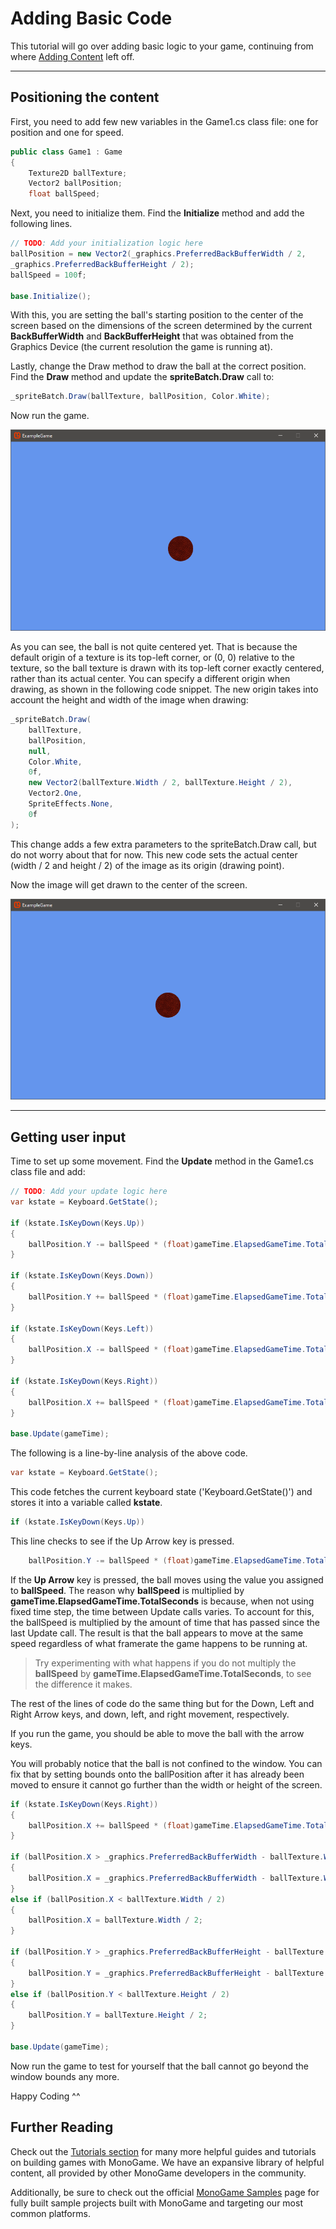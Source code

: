 # Adding Basic Code

This tutorial will go over adding basic logic to your game, continuing from where [Adding Content](4_adding_content.md) left off.

---

## Positioning the content

First, you need to add few new variables in the Game1.cs class file: one for position and one for speed.

```csharp
public class Game1 : Game
{
    Texture2D ballTexture;
    Vector2 ballPosition;
    float ballSpeed;
```

Next, you need to initialize them. Find the **Initialize** method and add the following lines.

```csharp
// TODO: Add your initialization logic here
ballPosition = new Vector2(_graphics.PreferredBackBufferWidth / 2,
_graphics.PreferredBackBufferHeight / 2);
ballSpeed = 100f;

base.Initialize();
```

With this, you are setting the ball's starting position to the center of the screen based on the dimensions of the screen determined by the current **BackBufferWidth** and **BackBufferHeight** that was obtained from the Graphics Device (the current resolution the game is running at).

Lastly, change the Draw method to draw the ball at the correct position.  Find the **Draw** method and update the **spriteBatch.Draw** call to:

```csharp
_spriteBatch.Draw(ballTexture, ballPosition, Color.White);
```

Now run the game.

![Draw Ball 1](images/4_ball_not_center.png)

As you can see, the ball is not quite centered yet. That is because the default origin of a texture is its top-left corner, or (0, 0) relative to the texture, so the ball texture is drawn with its top-left corner exactly centered, rather than its actual center. You can specify a different origin when drawing, as shown in the following code snippet. The new origin takes into account the height and width of the image when drawing:

```csharp
_spriteBatch.Draw(
    ballTexture,
    ballPosition,
    null,
    Color.White,
    0f,
    new Vector2(ballTexture.Width / 2, ballTexture.Height / 2),
    Vector2.One,
    SpriteEffects.None,
    0f
);
```

This change adds a few extra parameters to the spriteBatch.Draw call, but do not worry about that for now. This new code sets the actual center (width / 2 and height / 2) of the image as its origin (drawing point). 

Now the image will get drawn to the center of the screen.

![Draw Ball 2](images/4_ball_center.png)

---

## Getting user input

Time to set up some movement. Find the **Update** method in the Game1.cs class file and add:

```csharp
// TODO: Add your update logic here
var kstate = Keyboard.GetState();

if (kstate.IsKeyDown(Keys.Up))
{
    ballPosition.Y -= ballSpeed * (float)gameTime.ElapsedGameTime.TotalSeconds;
}

if (kstate.IsKeyDown(Keys.Down))
{
    ballPosition.Y += ballSpeed * (float)gameTime.ElapsedGameTime.TotalSeconds;
}

if (kstate.IsKeyDown(Keys.Left))
{
    ballPosition.X -= ballSpeed * (float)gameTime.ElapsedGameTime.TotalSeconds;
}

if (kstate.IsKeyDown(Keys.Right))
{
    ballPosition.X += ballSpeed * (float)gameTime.ElapsedGameTime.TotalSeconds;
}

base.Update(gameTime);
```

The following is a line-by-line analysis of the above code.

```csharp
var kstate = Keyboard.GetState();
```

This code fetches the current keyboard state ('Keyboard.GetState()') and stores it into a variable called **kstate**.

```csharp
if (kstate.IsKeyDown(Keys.Up))
```

This line checks to see if the Up Arrow key is pressed.

```csharp
    ballPosition.Y -= ballSpeed * (float)gameTime.ElapsedGameTime.TotalSeconds;
```

If the **Up Arrow** key is pressed, the ball moves using the value you assigned to **ballSpeed**. The reason why **ballSpeed** is multiplied by **gameTime.ElapsedGameTime.TotalSeconds** is because, when not using fixed time step, the time between Update calls varies. To account for this, the ballSpeed is multiplied by the amount of time that has passed since the last Update call. The result is that the ball appears to move at the same speed regardless of what framerate the game happens to be running at.

> Try experimenting with what happens if you do not multiply the **ballSpeed** by **gameTime.ElapsedGameTime.TotalSeconds**, to see the difference it makes.

The rest of the lines of code do the same thing but for the Down, Left and Right Arrow keys, and down, left, and right movement, respectively.

If you run the game, you should be able to move the ball with the arrow keys.

You will probably notice that the ball is not confined to the window. You can fix that by setting bounds onto the ballPosition after it has already been moved to ensure it cannot go further than the width or height of the screen.

```csharp
if (kstate.IsKeyDown(Keys.Right))
{
    ballPosition.X += ballSpeed * (float)gameTime.ElapsedGameTime.TotalSeconds;
}

if (ballPosition.X > _graphics.PreferredBackBufferWidth - ballTexture.Width / 2)
{
    ballPosition.X = _graphics.PreferredBackBufferWidth - ballTexture.Width / 2;
}
else if (ballPosition.X < ballTexture.Width / 2)
{
    ballPosition.X = ballTexture.Width / 2;
}

if (ballPosition.Y > _graphics.PreferredBackBufferHeight - ballTexture.Height / 2)
{
    ballPosition.Y = _graphics.PreferredBackBufferHeight - ballTexture.Height / 2;
}
else if (ballPosition.Y < ballTexture.Height / 2)
{
    ballPosition.Y = ballTexture.Height / 2;
}

base.Update(gameTime);
```

Now run the game to test for yourself that the ball cannot go beyond the window bounds any more.

Happy Coding ^^

## Further Reading

Check out the [Tutorials section](~/articles/tutorials.md) for many more helpful guides and tutorials on building games with MonoGame.  We have an expansive library of helpful content, all provided by other MonoGame developers in the community.

Additionally, be sure to check out the official [MonoGame Samples](~/articles/samples.md) page for fully built sample projects built with MonoGame and targeting our most common platforms.
